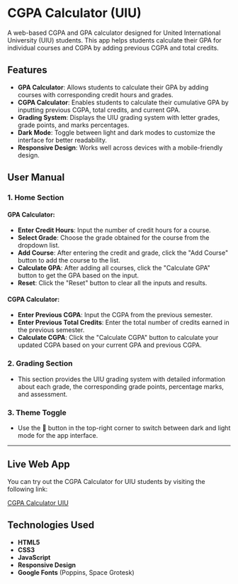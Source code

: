 # CGPA Calculator (UIU)

A web-based CGPA and GPA calculator designed for United International University (UIU) students. This app helps students calculate their GPA for individual courses and CGPA by adding previous CGPA and total credits.

## Features

- **GPA Calculator**: Allows students to calculate their GPA by adding courses with corresponding credit hours and grades.
- **CGPA Calculator**: Enables students to calculate their cumulative GPA by inputting previous CGPA, total credits, and current GPA.
- **Grading System**: Displays the UIU grading system with letter grades, grade points, and marks percentages.
- **Dark Mode**: Toggle between light and dark modes to customize the interface for better readability.
- **Responsive Design**: Works well across devices with a mobile-friendly design.

## User Manual

### 1. Home Section

#### GPA Calculator:
- **Enter Credit Hours**: Input the number of credit hours for a course.
- **Select Grade**: Choose the grade obtained for the course from the dropdown list.
- **Add Course**: After entering the credit and grade, click the "Add Course" button to add the course to the list.
- **Calculate GPA**: After adding all courses, click the "Calculate GPA" button to get the GPA based on the input.
- **Reset**: Click the "Reset" button to clear all the inputs and results.

#### CGPA Calculator:
- **Enter Previous CGPA**: Input the CGPA from the previous semester.
- **Enter Previous Total Credits**: Enter the total number of credits earned in the previous semester.
- **Calculate CGPA**: Click the "Calculate CGPA" button to calculate your updated CGPA based on your current GPA and previous CGPA.

### 2. Grading Section

- This section provides the UIU grading system with detailed information about each grade, the corresponding grade points, percentage marks, and assessment.

### 3. Theme Toggle

- Use the 🌙 button in the top-right corner to switch between dark and light mode for the app interface.

---

## Live Web App

You can try out the CGPA Calculator for UIU students by visiting the following link:

[CGPA Calculator UIU](https://redowan-tanvir-shifat.github.io/CGPA_Calculator_UIU/)

## Technologies Used

- **HTML5**
- **CSS3**
- **JavaScript**
- **Responsive Design**
- **Google Fonts** (Poppins, Space Grotesk)
